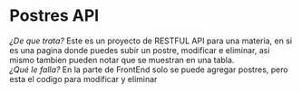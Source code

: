 # Postres API
_¿De que trata?_
Este es un proyecto de RESTFUL API para una materia, en si es una pagina donde puedes subir un postre, modificar e eliminar, asi mismo tambien pueden notar que se muestran en una tabla. \
_¿Qué le falla?_
En la parte de FrontEnd solo se puede agregar postres, pero esta el codigo para modificar y eliminar

